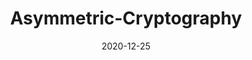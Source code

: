 ---
title: "Asymmetric-Cryptography"
date: 2020-12-25
description: >
  비대칭키 암호
draft: false
collapsible: true
weight: 2
---